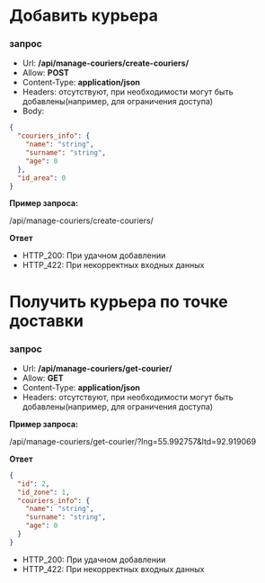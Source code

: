 # Добавить курьера

### запрос
* Url: **/api/manage-couriers/create-couriers/**
* Allow: **POST**
* Content-Type: **application/json**
* Headers: отсутствуют, при необходимости могут быть добавлены(например, для ограничения доступа)
* Body: 
```json
{
  "couriers_info": {
    "name": "string",
    "surname": "string",
    "age": 0
  },
  "id_area": 0
}
```

**Пример запроса:**

   /api/manage-couriers/create-couriers/
   
**Ответ**

* HTTP_200: При удачном добавлении  
* HTTP_422: При некорректных входных данных


# Получить курьера по точке доставки

### запрос
* Url: **/api/manage-couriers/get-courier/**
* Allow: **GET**
* Content-Type: **application/json**
* Headers: отсутствуют, при необходимости могут быть добавлены(например, для ограничения доступа)

**Пример запроса:**

   /api/manage-couriers/get-courier/?lng=55.992757&ltd=92.919069
   
**Ответ**
```json
{
  "id": 2,
  "id_zone": 1,
  "couriers_info": {
    "name": "string",
    "surname": "string",
    "age": 0
  }
}
```

* HTTP_200: При удачном добавлении  
* HTTP_422: При некорректных входных данных
